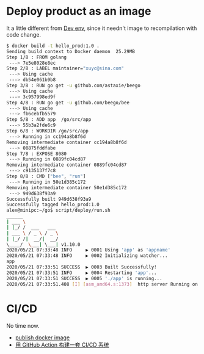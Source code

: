 # Deploy product as an image
It a little different from [Dev env](go_docker.md), since it needn't image to recompilation with code change. 

```bash
$ docker build -t hello_prod:1.0 .
Sending build context to Docker daemon  25.29MB
Step 1/8 : FROM golang
 ---> 7e5e8028e8ec
Step 2/8 : LABEL maintainer="xuyc@sina.com"
 ---> Using cache
 ---> db54e061b9b8
Step 3/8 : RUN go get -u github.com/astaxie/beego
 ---> Using cache
 ---> 3c957998ed9f
Step 4/8 : RUN go get -u github.com/beego/bee
 ---> Using cache
 ---> fb6cebfb5579
Step 5/8 : ADD app  /go/src/app
 ---> 55b3a2fde6c9
Step 6/8 : WORKDIR /go/src/app
 ---> Running in cc194a8b8f6d
Removing intermediate container cc194a8b8f6d
 ---> 08875fddfabe
Step 7/8 : EXPOSE 8080
 ---> Running in 0889fc04cd87
Removing intermediate container 0889fc04cd87
 ---> c9135137f7c8
Step 8/8 : CMD ["bee", "run"]
 ---> Running in 50e1d385c172
Removing intermediate container 50e1d385c172
 ---> 949d638f93a9
Successfully built 949d638f93a9
Successfully tagged hello_prod:1.0
alex@minipc:~/go$ script/deploy/run.sh 
______
| ___ \
| |_/ /  ___   ___
| ___ \ / _ \ / _ \
| |_/ /|  __/|  __/
\____/  \___| \___| v1.10.0
2020/05/21 07:33:48 INFO     ▶ 0001 Using 'app' as 'appname'
2020/05/21 07:33:48 INFO     ▶ 0002 Initializing watcher...
app
2020/05/21 07:33:51 SUCCESS  ▶ 0003 Built Successfully!
2020/05/21 07:33:51 INFO     ▶ 0004 Restarting 'app'...
2020/05/21 07:33:51 SUCCESS  ▶ 0005 './app' is running...
2020/05/21 07:33:51.408 [I] [asm_amd64.s:1373]  http server Running on http://:8080

```

# CI/CD
No time now.
* [publish docker image](https://help.github.com/cn/actions/language-and-framework-guides/publishing-docker-images)
* [用 GitHub Action 构建一套 CI/CD 系统](https://cloud.tencent.com/developer/article/1624786)

